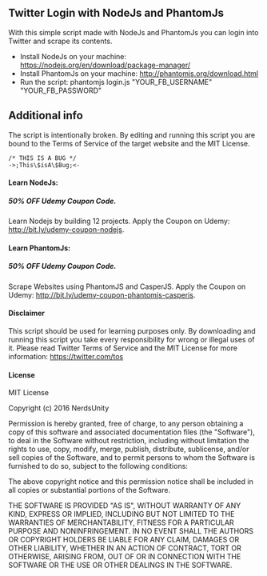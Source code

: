 ## Twitter Login with NodeJs and PhantomJs

With this simple script made with NodeJs and PhantomJs you can login into Twitter and scrape its contents.

  - Install NodeJs on your machine: https://nodejs.org/en/download/package-manager/
  - Install PhantomJs on your machine: http://phantomjs.org/download.html
  - Run the script: phantomjs login.js "YOUR_FB_USERNAME" "YOUR_FB_PASSWORD"

## Additional info

The script is intentionally broken. By editing and running this script you are bound to the Terms of Service of the target website and the MIT License.

```
/* THIS IS A BUG */
->;This\$isA\$Bug;<-
```

#### Learn NodeJs:
##### 50% OFF Udemy Coupon Code.

Learn Nodejs by building 12 projects. Apply the Coupon on Udemy: http://bit.ly/udemy-coupon-nodejs.

#### Learn PhantomJs:
##### 50% OFF Udemy Coupon Code.

Scrape Websites using PhantomJS and CasperJS. Apply the Coupon on Udemy: http://bit.ly/udemy-coupon-phantomjs-casperjs. 

#### Disclaimer

This script should be used for learning purposes only. By downloading and running this script you take every responsibility for wrong or illegal uses of it.
Please read Twitter Terms of Service and the MIT License for more information:
https://twitter.com/tos

#### License

MIT License

Copyright (c) 2016 NerdsUnity

Permission is hereby granted, free of charge, to any person obtaining a copy
of this software and associated documentation files (the "Software"), to deal
in the Software without restriction, including without limitation the rights
to use, copy, modify, merge, publish, distribute, sublicense, and/or sell
copies of the Software, and to permit persons to whom the Software is
furnished to do so, subject to the following conditions:

The above copyright notice and this permission notice shall be included in all
copies or substantial portions of the Software.

THE SOFTWARE IS PROVIDED "AS IS", WITHOUT WARRANTY OF ANY KIND, EXPRESS OR
IMPLIED, INCLUDING BUT NOT LIMITED TO THE WARRANTIES OF MERCHANTABILITY,
FITNESS FOR A PARTICULAR PURPOSE AND NONINFRINGEMENT. IN NO EVENT SHALL THE
AUTHORS OR COPYRIGHT HOLDERS BE LIABLE FOR ANY CLAIM, DAMAGES OR OTHER
LIABILITY, WHETHER IN AN ACTION OF CONTRACT, TORT OR OTHERWISE, ARISING FROM,
OUT OF OR IN CONNECTION WITH THE SOFTWARE OR THE USE OR OTHER DEALINGS IN THE
SOFTWARE.


